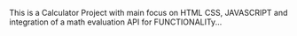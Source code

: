 This is a Calculator Project with main focus on HTML CSS, JAVASCRIPT and integration of a math evaluation API for FUNCTIONALITy...
